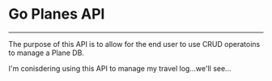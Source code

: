 # Go Planes API
---
The purpose of this API is to allow for the end user to use CRUD operatoins to manage a Plane DB.


I'm conisdering using this API to manage my travel log...we'll see...
